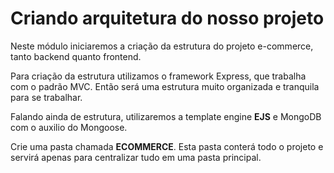 # Criando arquitetura do nosso projeto

Neste módulo iniciaremos a criação da estrutura do projeto e-commerce, tanto backend quanto frontend.

Para criação da estrutura utilizamos o framework Express, que trabalha com o padrão MVC. Então será uma estrutura muito organizada e tranquila para se trabalhar. 

Falando ainda de estrutura, utilizaremos a template engine **EJS** e MongoDB com o auxilio do Mongoose.

Crie uma pasta chamada **ECOMMERCE**. Esta pasta conterá todo o projeto e servirá apenas para centralizar tudo em uma pasta principal.

